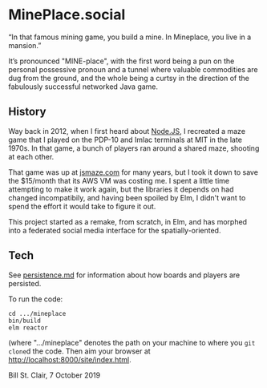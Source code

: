 # MinePlace.social

“In that famous mining game, you build a mine. In Mineplace, you live in a mansion.”

It’s pronounced "MINE-place", with the first word being a pun on the personal possessive pronoun and a tunnel where valuable commodities are dug from the ground, and the whole being a curtsy in the direction of the fabulously successful networked Java game.

## History

Way back in 2012, when I first heard about [Node.JS](https://nodejs.org/), I recreated a maze game that I played on the PDP-10 and Imlac terminals at MIT in the late 1970s. In that game, a bunch of players ran around a shared maze, shooting at each other.

That game was up at [jsmaze.com](jsmaze.com) for many years, but I took it down to save the $15/month that its AWS VM was costing me. I spent a little time attempting to make it work again, but the libraries it depends on had changed incompatibily, and having been spoiled by Elm, I didn't want to spend the effort it would take to figure it out.

This project started as a remake, from scratch, in Elm, and has morphed into a federated social media interface for the spatially-oriented.

## Tech

See [persistence.md](https://github.com/billstclair/elm-jsmaze/blob/master/Persistence.md) for information about how boards and players are persisted.

To run the code:

    cd .../mineplace
    bin/build
    elm reactor
    
(where ".../mineplace" denotes the path on your machine to where you `git clone`d the code. Then aim your browser at [http://localhost:8000/site/index.html](localhost:8000/site/index.html).

Bill St. Clair, 7 October 2019

